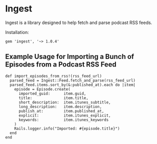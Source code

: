 # Ingest

Ingest is a library designed to help fetch and parse podcast RSS feeds.

Installation:

```
gem 'ingest', '~> 1.0.4'
```

## Example Usage for Importing a Bunch of Episodes from a Podcast RSS Feed

```
def import_episodes_from_rss!(rss_feed_url)
  parsed_feed = Ingest::Feed.fetch_and_parse(rss_feed_url)
  parsed_feed.items.sort_by(&:published_at).each do |item|
    episode = Episode.create(
      imported_guid:      item.guid,
      title:              item.title,
      short_description:  item.itunes_subtitle,
      long_description:   item.description,
      publish_at:         item.published_at,
      explicit:           item.itunes_explicit,
      keywords:           item.itunes_keywords
    )
    Rails.logger.info("Imported: #{episode.title}")
  end
end
```
